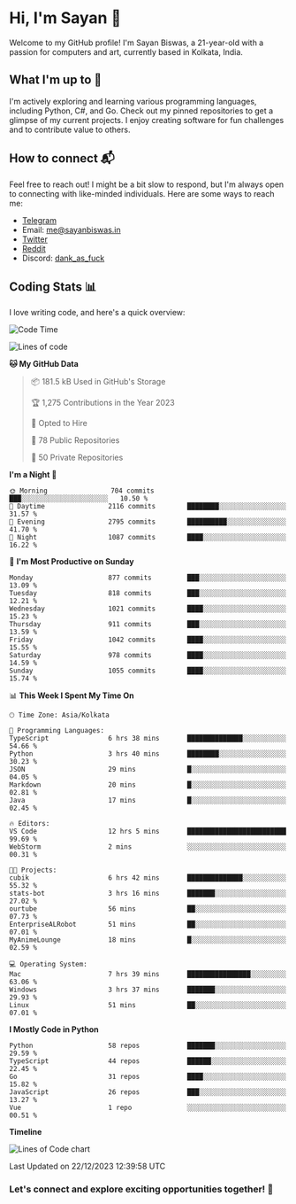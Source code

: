 # Hi, I'm Sayan 👋

Welcome to my GitHub profile! I'm Sayan Biswas, a 21-year-old with a passion for computers and art, currently based in Kolkata, India.

## What I'm up to 🚀

I'm actively exploring and learning various programming languages, including Python, C#, and Go. Check out my pinned repositories to get a glimpse of my current projects. I enjoy creating software for fun challenges and to contribute value to others.

## How to connect 📬

Feel free to reach out! I might be a bit slow to respond, but I'm always open to connecting with like-minded individuals. Here are some ways to reach me:

- [Telegram](https://t.me/dank_as_fuck)
- Email: [me@sayanbiswas.in](mailto:me@sayanbiswas.in)
- [Twitter](https://twitter.com/TheDankDel)
- [Reddit](https://www.reddit.com/user/dank_as_fuck_/)
- Discord: [dank_as_fuck](https://discordapp.com/users/506536929152466945)

## Coding Stats 📊

I love writing code, and here's a quick overview:

<!--START_SECTION:waka-->
![Code Time](http://img.shields.io/badge/Code%20Time-1%2C346%20hrs%2044%20mins-blue)

![Lines of code](https://img.shields.io/badge/From%20Hello%20World%20I%27ve%20Written-6.5%20million%20lines%20of%20code-blue)

**🐱 My GitHub Data** 

> 📦 181.5 kB Used in GitHub's Storage 
 > 
> 🏆 1,275 Contributions in the Year 2023
 > 
> 💼 Opted to Hire
 > 
> 📜 78 Public Repositories 
 > 
> 🔑 50 Private Repositories 
 > 
**I'm a Night 🦉** 

```text
🌞 Morning                704 commits         ███░░░░░░░░░░░░░░░░░░░░░░   10.50 % 
🌆 Daytime                2116 commits        ████████░░░░░░░░░░░░░░░░░   31.57 % 
🌃 Evening                2795 commits        ██████████░░░░░░░░░░░░░░░   41.70 % 
🌙 Night                  1087 commits        ████░░░░░░░░░░░░░░░░░░░░░   16.22 % 
```
📅 **I'm Most Productive on Sunday** 

```text
Monday                   877 commits         ███░░░░░░░░░░░░░░░░░░░░░░   13.09 % 
Tuesday                  818 commits         ███░░░░░░░░░░░░░░░░░░░░░░   12.21 % 
Wednesday                1021 commits        ████░░░░░░░░░░░░░░░░░░░░░   15.23 % 
Thursday                 911 commits         ███░░░░░░░░░░░░░░░░░░░░░░   13.59 % 
Friday                   1042 commits        ████░░░░░░░░░░░░░░░░░░░░░   15.55 % 
Saturday                 978 commits         ████░░░░░░░░░░░░░░░░░░░░░   14.59 % 
Sunday                   1055 commits        ████░░░░░░░░░░░░░░░░░░░░░   15.74 % 
```


📊 **This Week I Spent My Time On** 

```text
🕑︎ Time Zone: Asia/Kolkata

💬 Programming Languages: 
TypeScript               6 hrs 38 mins       ██████████████░░░░░░░░░░░   54.66 % 
Python                   3 hrs 40 mins       ████████░░░░░░░░░░░░░░░░░   30.23 % 
JSON                     29 mins             █░░░░░░░░░░░░░░░░░░░░░░░░   04.05 % 
Markdown                 20 mins             █░░░░░░░░░░░░░░░░░░░░░░░░   02.81 % 
Java                     17 mins             █░░░░░░░░░░░░░░░░░░░░░░░░   02.45 % 

🔥 Editors: 
VS Code                  12 hrs 5 mins       █████████████████████████   99.69 % 
WebStorm                 2 mins              ░░░░░░░░░░░░░░░░░░░░░░░░░   00.31 % 

🐱‍💻 Projects: 
cubik                    6 hrs 42 mins       ██████████████░░░░░░░░░░░   55.32 % 
stats-bot                3 hrs 16 mins       ███████░░░░░░░░░░░░░░░░░░   27.02 % 
ourtube                  56 mins             ██░░░░░░░░░░░░░░░░░░░░░░░   07.73 % 
EnterpriseALRobot        51 mins             ██░░░░░░░░░░░░░░░░░░░░░░░   07.01 % 
MyAnimeLounge            18 mins             █░░░░░░░░░░░░░░░░░░░░░░░░   02.59 % 

💻 Operating System: 
Mac                      7 hrs 39 mins       ████████████████░░░░░░░░░   63.06 % 
Windows                  3 hrs 37 mins       ███████░░░░░░░░░░░░░░░░░░   29.93 % 
Linux                    51 mins             ██░░░░░░░░░░░░░░░░░░░░░░░   07.01 % 
```

**I Mostly Code in Python** 

```text
Python                   58 repos            ███████░░░░░░░░░░░░░░░░░░   29.59 % 
TypeScript               44 repos            ██████░░░░░░░░░░░░░░░░░░░   22.45 % 
Go                       31 repos            ████░░░░░░░░░░░░░░░░░░░░░   15.82 % 
JavaScript               26 repos            ███░░░░░░░░░░░░░░░░░░░░░░   13.27 % 
Vue                      1 repo              ░░░░░░░░░░░░░░░░░░░░░░░░░   00.51 % 
```



**Timeline**

![Lines of Code chart](https://raw.githubusercontent.com/Dank-del/Dank-del/main/assets/bar_graph.png)


 Last Updated on 22/12/2023 12:39:58 UTC
<!--END_SECTION:waka-->

### Let's connect and explore exciting opportunities together! 🚀
